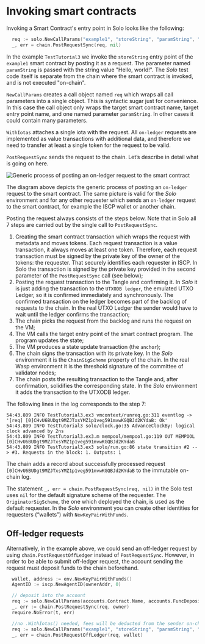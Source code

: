# Invoking smart contracts

Invoking a Smart Contract's entry point in Solo looks like the following:

```go
  req := solo.NewCallParams("example1", "storeString", "paramString", "Hello, world!").WithIotas(1)
  _, err = chain.PostRequestSync(req, nil)
```

In the example `TestTutorial3` we invoke the `storeString` entry point of the
`example1` smart contract by posting it as a request. The parameter
named `paramString` is passed with the string value "Hello, world!". The _Solo_
test code itself is separate from the chain where the smart contract is invoked, and is not executed "on-chain".

`NewCallParams` creates a call object named `req` which wraps all call
parameters into a single object. This is syntactic sugar just for convenience.
In this case the call object only wraps the target smart contract name, target
entry point name, and one named parameter `paramString`. In other cases it could
contain many parameters.

`WithIotas` attaches a single iota with the request. All `on-ledger` requests
are implemented as value transactions with additional data, and therefore we
need to transfer at least a single token for the request to be valid.

`PostRequestSync` sends the request to the chain. Let’s describe in detail what 
is going on here.

![Generic process of posting an on-ledger request to the smart contract](/img/tutorial/send_request.png)

The diagram above depicts the generic process of posting an `on-ledger` request to the smart
contract. The same picture is valid for the _Solo_ environment and for any other
requester which sends an `on-ledger` request to the smart contract, for example the ISCP
wallet or another chain.

Posting the request always consists of the steps below. Note that in Solo all 7
steps are carried out by the single call to `PostRequestSync`.

1. Creating the smart contract transaction which wraps the request with metadata
   and moves tokens. Each request transaction is a value transaction, it always
   moves at least one token. Therefore, each request transaction must be signed
   by the private key of the owner of the tokens: the requester. That securely
   identifies each requester in ISCP. In Solo the transaction is signed by the
   private key provided in the second parameter of the `PostRequestSync`
   call (see below);
2. Posting the request transaction to the Tangle and confirming it. In _Solo_ it
   is just adding the transaction to the `UTXODB ledger`, the emulated UTXO
   Ledger, so it is confirmed immediately and synchronously. The confirmed
   transaction on the ledger becomes part of the backlog of requests to the
   chain. In the real UTXO Ledger the sender would have to wait until the ledger
   confirms the transaction;
3. The chain picks the request from the backlog and runs the request on the VM;
4. The VM calls the target entry point of the smart contract program. The
   program updates the state;
5. The VM produces a state update transaction (the `anchor`);
6. The chain signs the transaction with its private key. In the _Solo_
   environment it is the `ChainSigScheme` property of the chain. In the real
   Wasp environment it is the threshold signature of the committee of validator nodes;
7. The chain posts the resulting transaction to the Tangle and, after confirmation, solidifies the corresponding state. In the _Solo_ environment it adds
the transaction to the UTXODB ledger.

The following lines in the log corresponds to the step 7:

```log
54:43.809 INFO TestTutorial3.ex3 vmcontext/runreq.go:311 eventlog -> '[req] [0]CHvU6BUDgt9MZJTxsYMZ1p1veg591mvwKGQBJd2KYdaB: Ok'
54:43.809 INFO TestTutorial3 solo/clock.go:35 AdvanceClockBy: logical clock advanced by 2ns
54:43.809 INFO TestTutorial3.ex3.m mempool/mempool.go:119 OUT MEMPOOL [0]CHvU6BUDgt9MZJTxsYMZ1p1veg591mvwKGQBJd2KYdaB
54:43.809 INFO TestTutorial3.ex3 solo/run.go:86 state transition #2 --> #3. Requests in the block: 1. Outputs: 1
```

The chain adds a record about successfully processed request
`[0]CHvU6BUDgt9MZJTxsYMZ1p1veg591mvwKGQBJd2KYdaB` to the immutable on-chain log.

The statement `_, err = chain.PostRequestSync(req, nil)` in the Solo test uses `nil`
for the default signature scheme of the requester. The `OriginatorSigScheme`,
the one which deployed the chain, is used as the default requester. In the
_Solo_ environment you can create other identities for requesters (“wallets”)
with `NewKeyPairWithFunds`.

## Off-ledger requests

Alternatively, in the example above, we could send an off-ledger request by using `chain.PostRequestOffLedger` instead of `PostRequestSync`.
However, in order to be able to submit off-ledger request, the account sending the request must deposit funds to the chain beforehand.

```go
  wallet, address := env.NewKeyPairWithFunds()
  AgentID := iscp.NewAgentID(ownerAddr, 0)

  // deposit into the account
  req := solo.NewCallParams(accounts.Contract.Name, accounts.FuncDeposit.Name).WithIotas(100)
  _, err := chain.PostRequestSync(req, owner)
  require.NoError(t, err)

  //no .WithIotas() needed, fees will be deducted from the sender on-chain account
  req := solo.NewCallParams("example1", "storeString", "paramString", "Hello, world!")
  _, err = chain.PostRequestOffLedger(req, wallet)

```
